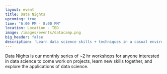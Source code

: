 ```yaml
---
layout: event
title: Data Nights
upcoming: true
time: "6:00 PM - 8:00 PM"
location: Location - TBD
image: /images/events/datacamp.png
big_header: false
description: 'Learn data science skills + techniques in a casual environment with PDSG! We’ll be using online course material sponsored by DataCamp, with student-led tutorials on different skills each month. Free food/refreshments provided!'
---
```


Data Nights is our monthly series of ~2 hr workshops for anyone interested in data science to come work on projects, learn new skills together, and explore the applications of data science.
